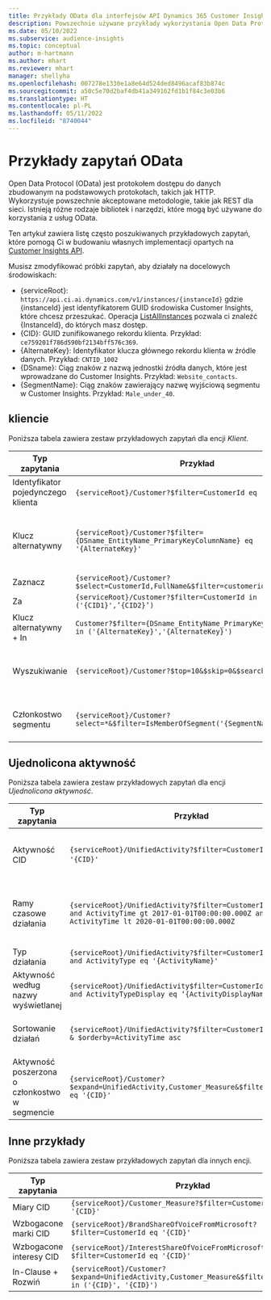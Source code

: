 ```yaml
---
title: Przykłady OData dla interfejsów API Dynamics 365 Customer Insights
description: Powszechnie używane przykłady wykorzystania Open Data Protocol (OData) do zadawania pytań Customer Insights API w celu przeglądania danych.
ms.date: 05/10/2022
ms.subservice: audience-insights
ms.topic: conceptual
author: m-hartmann
ms.author: mhart
ms.reviewer: mhart
manager: shellyha
ms.openlocfilehash: 007278e1330e1a8e64d524ded8496acaf83b874c
ms.sourcegitcommit: a50c5e70d2baf4db41a349162fd1b1f84c3e03b6
ms.translationtype: HT
ms.contentlocale: pl-PL
ms.lasthandoff: 05/11/2022
ms.locfileid: "8740044"
---
```

# <a name="odata-query-examples"></a>Przykłady zapytań OData

Open Data Protocol (OData) jest protokołem dostępu do danych zbudowanym na podstawowych protokołach, takich jak HTTP. Wykorzystuje powszechnie akceptowane metodologie, takie jak REST dla sieci. Istnieją różne rodzaje bibliotek i narzędzi, które mogą być używane do korzystania z usług OData.

Ten artykuł zawiera listę często poszukiwanych przykładowych zapytań, które pomogą Ci w budowaniu własnych implementacji opartych na [Customer Insights API](apis.md).

Musisz zmodyfikować próbki zapytań, aby działały na docelowych środowiskach: 

- {serviceRoot}: `https://api.ci.ai.dynamics.com/v1/instances/{instanceId}` gdzie {instanceId} jest identyfikatorem GUID środowiska Customer Insights, które chcesz przeszukać. Operacja [ListAllInstances](https://developer.ci.ai.dynamics.com/api-details#api=CustomerInsights&operation=Get-all-instances) pozwala ci znaleźć {InstanceId}, do których masz dostęp.
- {CID}: GUID zunifikowanego rekordu klienta. Przykład: `ce759201f786d590bf2134bff576c369`.
- {AlternateKey}: Identyfikator klucza głównego rekordu klienta w źródle danych. Przykład: `CNTID_1002`
- {DSname}: Ciąg znaków z nazwą jednostki źródła danych, które jest wprowadzane do Customer Insights. Przykład: `Website_contacts`.
- {SegmentName}: Ciąg znaków zawierający nazwę wyjściową segmentu w Customer Insights. Przykład: `Male_under_40`.

## <a name="customer"></a>kliencie

Poniższa tabela zawiera zestaw przykładowych zapytań dla encji *Klient*.


|Typ zapytania |Przykład  | Uwaga  |
|---------|---------|---------|
|Identyfikator pojedynczego klienta     | `{serviceRoot}/Customer?$filter=CustomerId eq '{CID}'`          |  |
|Klucz alternatywny    | `{serviceRoot}/Customer?$filter={DSname_EntityName_PrimaryKeyColumnName} eq '{AlternateKey}' `         |  Alternatywne klucze są przechowywane w zunifikowanej jednostce klienta       |
|Zaznacz   | `{serviceRoot}/Customer?$select=CustomerId,FullName&$filter=customerid eq '1'`        |         |
|Za    | `{serviceRoot}/Customer?$filter=CustomerId in ('{CID1}',’{CID2}’)`        |         |
|Klucz alternatywny + In   | `Customer?$filter={DSname_EntityName_PrimaryKeyColumnName} in ('{AlternateKey}','{AlternateKey}')`         |         |
|Wyszukiwanie  | `{serviceRoot}/Customer?$top=10&$skip=0&$search="string"`        |   Zwraca 10 najlepszych wyników dla wyszukiwanego ciągu znaków      |
|Członkostwo segmentu  | `{serviceRoot}/Customer?select=*&$filter=IsMemberOfSegment('{SegmentName}')&$top=10  `     | Zwraca zadaną liczbę wierszy z encji segmentacji.      |

## <a name="unified-activity"></a>Ujednolicona aktywność

Poniższa tabela zawiera zestaw przykładowych zapytań dla encji *Ujednolicona aktywność*.

|Typ zapytania |Przykład  | Uwaga  |
|---------|---------|---------|
|Aktywność CID     | `{serviceRoot}/UnifiedActivity?$filter=CustomerId eq '{CID}'`          | Listy działań dla określonego profilu klienta |
|Ramy czasowe działania    | `{serviceRoot}/UnifiedActivity?$filter=CustomerId eq '{CID}' and ActivityTime gt 2017-01-01T00:00:00.000Z and ActivityTime lt 2020-01-01T00:00:00.000Z`     |  Aktywność profilu klienta w określonym przedziale czasu       |
|Typ działania    |   `{serviceRoot}/UnifiedActivity?$filter=CustomerId eq '{CID}' and ActivityType eq '{ActivityName}'`        |         |
|Aktywność według nazwy wyświetlanej     | `{serviceRoot}/UnifiedActivity$filter=CustomerId eq ‘{CID}’ and ActivityTypeDisplay eq ‘{ActivityDisplayName}’ `        | |
|Sortowanie działań    | `{serviceRoot}/UnifiedActivity?$filter=CustomerId eq ‘{CID}’ & $orderby=ActivityTime asc`     |  Sortuj aktywności rosnąco lub malejąco       |
|Aktywność poszerzona o członkostwo w segmencie  |   `{serviceRoot}/Customer?$expand=UnifiedActivity,Customer_Measure&$filter=CustomerId eq '{CID}'`     |         |

## <a name="other-examples"></a>Inne przykłady

Poniższa tabela zawiera zestaw przykładowych zapytań dla innych encji.

|Typ zapytania |Przykład  | Uwaga  |
|---------|---------|---------|
|Miary CID    | `{serviceRoot}/Customer_Measure?$filter=CustomerId eq '{CID}'`          |  |
|Wzbogacone marki CID    | `{serviceRoot}/BrandShareOfVoiceFromMicrosoft?$filter=CustomerId eq '{CID}'`  |       |
|Wzbogacone interesy CID    |   `{serviceRoot}/InterestShareOfVoiceFromMicrosoft?$filter=CustomerId eq '{CID}'`       |         |
|In-Clause + Rozwiń     | `{serviceRoot}/Customer?$expand=UnifiedActivity,Customer_Measure&$filter=CustomerId in ('{CID}', '{CID}')`         | |
